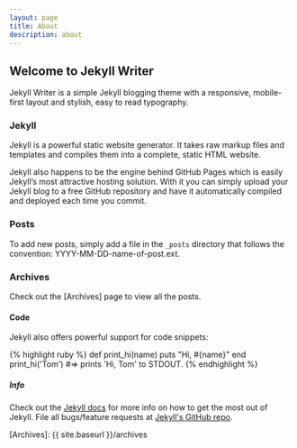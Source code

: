 ```yaml
---
layout: page
title: About
description: about
---
```


## Welcome to Jekyll Writer
Jekyll Writer is a simple Jekyll blogging theme with a responsive, mobile-first
layout and stylish, easy to read typography.

### Jekyll
Jekyll is a powerful static website generator. It takes raw markup files and templates
and compiles them into a complete, static HTML website.

Jekyll also happens to be the engine behind GitHub Pages which is easily Jekyll’s
most attractive hosting solution. With it you can simply upload your Jekyll blog
to a free GitHub repository and have it automatically compiled and deployed each
time you commit.

### Posts
To add new posts, simply add a file in the `_posts` directory that follows the convention: YYYY-MM-DD-name-of-post.ext.

### Archives
Check out the [Archives] page to view all the posts.

#### Code
Jekyll also offers powerful support for code snippets:

{% highlight ruby %}
def print_hi(name)
  puts "Hi, #{name}"
end
print_hi('Tom')
#=> prints 'Hi, Tom' to STDOUT.
{% endhighlight %}

##### Info
Check out the [Jekyll docs][jekyll] for more info on how to get the most out of Jekyll. File all bugs/feature requests at [Jekyll's GitHub repo][jekyll-gh].


[jekyll-gh]: https://github.com/mojombo/jekyll
[jekyll]:    http://jekyllrb.com
[Archives]: {{ site.baseurl }}/archives
